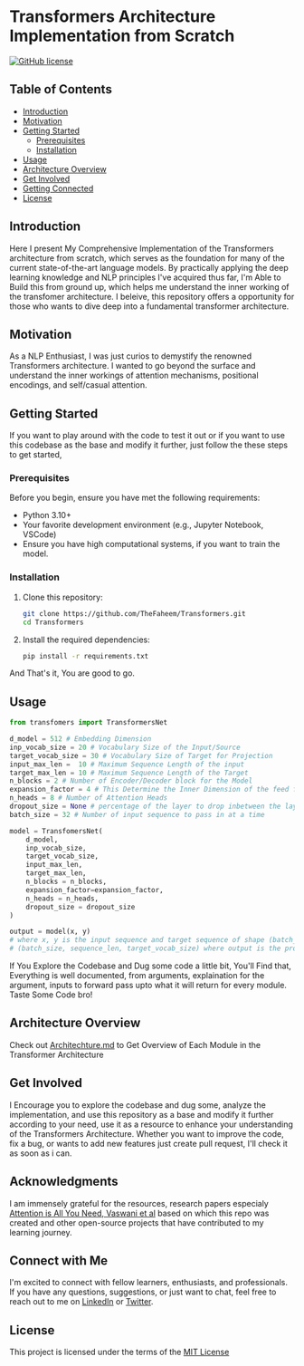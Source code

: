 # Transformers Architecture Implementation from Scratch
[![GitHub license](https://img.shields.io/github/license/TheFaheem/Transformers.svg)](https://github.com/TheFaheem/Transformers/blob/main/LICENSE)

## Table of Contents

- [Introduction](#introduction)
- [Motivation](#motivation)
- [Getting Started](#getting-started)
  - [Prerequisites](#prerequisites)
  - [Installation](#installation)
- [Usage](#usage)
- [Architecture Overview](#architecture-overview)
- [Get Involved](#get-involved)
- [Getting Connected](#connect-with-me)
- [License](#license)

## Introduction

Here I present My Comprehensive Implementation of the Transformers architecture from scratch, which serves as the foundation for many of the current state-of-the-art language models. By practically applying the deep learning knowledge and NLP principles I've acquired thus far, I'm Able to Build this from ground up, which helps me understand the inner working of the transfomer architecture. I beleive, this repository offers a opportunity for those who wants to dive deep into a fundamental transformer architecture.


## Motivation

As a NLP Enthusiast, I was just curios to demystify the renowned Transformers architecture. I wanted to go beyond the surface and understand the inner workings of attention mechanisms, positional encodings, and self/casual attention.

## Getting Started

If you want to play around with the code to test it out or if you want to use this codebase as the base and modify it further, just follow the these steps to get started,
    
### Prerequisites

Before you begin, ensure you have met the following requirements:

- Python 3.10+
- Your favorite development environment (e.g., Jupyter Notebook, VSCode)
- Ensure you have high computational systems, if you want to train the model.

### Installation

1. Clone this repository:
   ```sh
   git clone https://github.com/TheFaheem/Transformers.git
   cd Transformers
   ```
2. Install the required dependencies:
    ```sh
    pip install -r requirements.txt
    ```
And That's it, You are good to go.

## Usage

```py
from transfomers import TransformersNet

d_model = 512 # Embedding Dimension
inp_vocab_size = 20 # Vocabulary Size of the Input/Source
target_vocab_size = 30 # Vocabulary Size of Target for Projection
input_max_len =  10 # Maximum Sequence Length of the input
target_max_len = 10 # Maximum Sequence Length of the Target
n_blocks = 2 # Number of Encoder/Decoder block for the Model
expansion_factor = 4 # This Determine the Inner Dimension of the feed forward layer
n_heads = 8 # Number of Attention Heads
dropout_size = None # percentage of the layer to drop inbetween the layers to prevent overfitting and stablize the training
batch_size = 32 # Number of input sequence to pass in at a time

model = TransfomersNet(
    d_model,
    inp_vocab_size,
    target_vocab_size,
    input_max_len,
    target_max_len,
    n_blocks = n_blocks,
    expansion_factor=expansion_factor,
    n_heads = n_heads,
    dropout_size = dropout_size
)

output = model(x, y)
# where x, y is the input sequence and target sequence of shape (batch_size, sequence_len) and returns output of shape
# (batch_size, sequence_len, target_vocab_size) where output is the probablity distribution for every word over entire target vocabulary.
```

If You Explore the Codebase and Dug some code a little bit, You'll Find that, Everything is well documented, from arguments, explaination for the argument, inputs to forward pass upto what it will return for every module. Taste Some Code bro!

## Architecture Overview

Check out [Architechture.md](https://github.com/TheFaheem/Transformers/blob/main/Architecture.md) to Get Overview of Each Module in the Transformer Architecture

## Get Involved

I Encourage you to explore the codebase and dug some, analyze the implementation, and use this repository as a base and modify it further according to your need, use it as a resource to enhance your understanding of the Transformers Architecture. Whether you want to improve the code, fix a bug, or wants to add new features just create pull request, I'll check it as soon as i can.

## Acknowledgments

I am immensely grateful for the resources, research papers especialy [Attention is All You Need, Vaswani et al](https://arxiv.org/abs/1706.03762) based on which this repo was created and other open-source projects that have contributed to my learning journey.

## Connect with Me

I'm excited to connect with fellow learners, enthusiasts, and professionals. If you have any questions, suggestions, or just want to chat, feel free to reach out to me on [LinkedIn](https://www.linkedin.com/in/thefaheem/) or [Twitter](https://twitter.com/faheem_nlp).

## License

This project is licensed under the terms of the [MIT License](https://github.com/TheFaheem/Transformers/blob/main/LICENSE)
